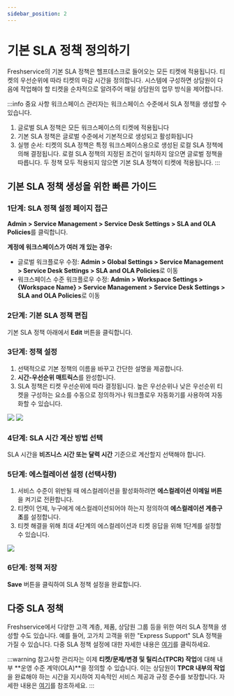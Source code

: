 ```yaml
---
sidebar_position: 2
---
```


# 기본 SLA 정책 정의하기

Freshservice의 기본 SLA 정책은 헬프데스크로 들어오는 모든 티켓에 적용됩니다. 티켓의 우선순위에 따라 티켓의 마감 시간을 정의합니다. 시스템에 구성하면 상담원이 다음에 작업해야 할 티켓을 순차적으로 알려주어 매일 상담원의 업무 방식을 제어합니다.

:::info 중요 사항
워크스페이스 관리자는 워크스페이스 수준에서 SLA 정책을 생성할 수 있습니다.
1. 글로벌 SLA 정책은 모든 워크스페이스의 티켓에 적용됩니다
2. 기본 SLA 정책은 글로벌 수준에서 기본적으로 생성되고 활성화됩니다
3. 실행 순서: 티켓의 SLA 정책은 특정 워크스페이스용으로 생성된 로컬 SLA 정책에 의해 결정됩니다. 로컬 SLA 정책의 지정된 조건이 일치하지 않으면 글로벌 정책을 따릅니다. 두 정책 모두 적용되지 않으면 기본 SLA 정책이 티켓에 적용됩니다.
:::

## 기본 SLA 정책 생성을 위한 빠른 가이드

### 1단계: SLA 정책 설정 페이지 접근

**Admin > Service Management > Service Desk Settings > SLA and OLA Policies**를 클릭합니다.

**계정에 워크스페이스가 여러 개 있는 경우:**
- 글로벌 워크플로우 수정: **Admin > Global Settings > Service Management > Service Desk Settings > SLA and OLA Policies**로 이동
- 워크스페이스 수준 워크플로우 수정: **Admin > Workspace Settings > &#123;Workspace Name&#125; > Service Management > Service Desk Settings > SLA and OLA Policies**로 이동

### 2단계: 기본 SLA 정책 편집

기본 SLA 정책 아래에서 **Edit** 버튼을 클릭합니다.

### 3단계: 정책 설정

1. 선택적으로 기본 정책의 이름을 바꾸고 간단한 설명을 제공합니다.
2. **시간-우선순위 매트릭스**를 완성합니다.
3. SLA 정책은 티켓 우선순위에 따라 결정됩니다. 높은 우선순위나 낮은 우선순위 티켓을 구성하는 요소를 수동으로 정의하거나 워크플로우 자동화기를 사용하여 자동화할 수 있습니다.

<img src="https://s3.amazonaws.com/cdn.freshdesk.com/data/helpdesk/attachments/production/50006967159/original/zZtH_5UjJhG99efqKiFeuZDuF6OQrB3vNQ.png?1669027996"  />

<img src="https://s3.amazonaws.com/cdn.freshdesk.com/data/helpdesk/attachments/production/50000085168/original/XJ0qMY6oTzyXQanYzcAjuzos4fx5fPZcHQ.gif?1565263006"  />

### 4단계: SLA 시간 계산 방법 선택

SLA 시간을 **비즈니스 시간 또는 달력 시간** 기준으로 계산할지 선택해야 합니다.

### 5단계: 에스컬레이션 설정 (선택사항)

1. 서비스 수준이 위반될 때 에스컬레이션을 활성화하려면 **에스컬레이션 이메일 버튼**을 켜기로 전환합니다.
2. 티켓이 언제, 누구에게 에스컬레이션되어야 하는지 정의하여 **에스컬레이션 계층구조**를 설정합니다.
3. 티켓 해결을 위해 최대 4단계의 에스컬레이션과 티켓 응답을 위해 1단계를 설정할 수 있습니다.

<img src="https://s3.amazonaws.com/cdn.freshdesk.com/data/helpdesk/attachments/production/50000085167/original/JKUz5OhuYqEItuU4S5nmhUbcT_ZBsOG-mw.png?1565262983"  />

### 6단계: 정책 저장

**Save** 버튼을 클릭하여 SLA 정책 설정을 완료합니다.

## 다중 SLA 정책

Freshservice에서 다양한 고객 계층, 제품, 상담원 그룹 등을 위한 여러 SLA 정책을 생성할 수도 있습니다. 예를 들어, 고가치 고객을 위한 "Express Support" SLA 정책을 가질 수 있습니다. 다중 SLA 정책 설정에 대한 자세한 내용은 [여기](https://support.freshservice.com/support/solutions/articles/156459-creating-multiple-sla-policies-for-specific-departments-and-groups)를 클릭하세요.

:::warning 참고사항
관리자는 이제 **티켓/문제/변경 및 릴리스(TPCR) 작업**에 대해 내부 **운영 수준 계약(OLA)**을 정의할 수 있습니다. 이는 상담원이 **TPCR 내부의 작업**을 완료해야 하는 시간을 지시하여 지속적인 서비스 제공과 규정 준수를 보장합니다. 자세한 내용은 [여기](https://support.freshservice.com/en/support/solutions/articles/50000004246-setting-up-ola-policies-for-tasks?utm_source=SLA_solutionarticle&utm_medium=SLA_solutionarticle&utm_campaign=SLA_solutionarticle)를 참조하세요.
:::